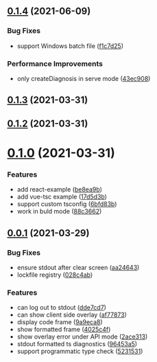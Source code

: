 ## [0.1.4](https://github.com/fi3ework/vite-plugin-ts-checker/compare/0.1.3...0.1.4) (2021-06-09)


### Bug Fixes

* support Windows batch file ([f1c7d25](https://github.com/fi3ework/vite-plugin-ts-checker/commit/f1c7d25b112956dbb0d318ce84f1a635f3e93066))


### Performance Improvements

* only createDiagnosis in serve mode ([43ec908](https://github.com/fi3ework/vite-plugin-ts-checker/commit/43ec9083ad7e6434ef1af1f45519fd51f63113ff))



## [0.1.3](https://github.com/fi3ework/vite-plugin-ts-checker/compare/0.1.3...0.1.4) (2021-03-31)



## [0.1.2](https://github.com/fi3ework/vite-plugin-ts-checker/compare/0.1.3...0.1.4) (2021-03-31)



# [0.1.0](https://github.com/fi3ework/vite-plugin-ts-checker/compare/0.1.3...0.1.4) (2021-03-31)


### Features

* add react-example ([be8ea9b](https://github.com/fi3ework/vite-plugin-ts-checker/commit/be8ea9b5ecd7d56b7553aa830a3dfd12389c0419))
* add vue-tsc example ([17d5d3b](https://github.com/fi3ework/vite-plugin-ts-checker/commit/17d5d3b9233f3e6945349c3ab4c577dc2595f1c1))
* support custom tsconfig ([6bfd83b](https://github.com/fi3ework/vite-plugin-ts-checker/commit/6bfd83bdc4cbb39dbea13712e638030229bf9d28))
* work in buld mode ([88c3662](https://github.com/fi3ework/vite-plugin-ts-checker/commit/88c3662eee95c5b21b77c2106b337238bc021303))



## [0.0.1](https://github.com/fi3ework/vite-plugin-ts-checker/compare/0.1.3...0.1.4) (2021-03-29)


### Bug Fixes

* ensure stdout after clear screen ([aa24643](https://github.com/fi3ework/vite-plugin-ts-checker/commit/aa246435edd8957fb7df288c936a80afdf1d51ef))
* lockfile registry ([028c4ab](https://github.com/fi3ework/vite-plugin-ts-checker/commit/028c4ab4ea604a484fcf12f398670b24e2b88077))


### Features

* can log out to stdout ([dde7cd7](https://github.com/fi3ework/vite-plugin-ts-checker/commit/dde7cd75eb0442f1bd38d54f5917c63cd4466cae))
* can show client side overlay ([af77873](https://github.com/fi3ework/vite-plugin-ts-checker/commit/af778735d2223b3194ec3bdf96f9d17deb5331b0))
* display code frame ([9a9eca8](https://github.com/fi3ework/vite-plugin-ts-checker/commit/9a9eca868bc0fffe1019a347b871cf859b50f366))
* show formatted frame ([4025c4f](https://github.com/fi3ework/vite-plugin-ts-checker/commit/4025c4f5d1e0275a31da69c27c7b19676871a6ad))
* show overlay error under API mode ([2ace313](https://github.com/fi3ework/vite-plugin-ts-checker/commit/2ace313b546416382d4b2d608d0ff608184cf11c))
* stdout formatted ts diagnostics ([96453a5](https://github.com/fi3ework/vite-plugin-ts-checker/commit/96453a56c934ccba513e2d10c400b2b6ca0b61cc))
* support programmatic type check ([5231531](https://github.com/fi3ework/vite-plugin-ts-checker/commit/5231531d3e805e72346a32bd075eddaccd28d962))

